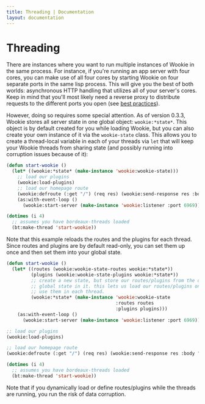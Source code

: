 ```yaml
---
title: Threading | Documentation
layout: documentation
---
```


Threading
=========
There are instances where you want to run multiple instances of Wookie in the
same process. For instance, if you're running an app server with four cores, you
can make use of all four cores by starting Wookie on four separate ports in the
same lisp process. This will give you the best of both worlds: asynchronous HTTP
handling that utilizes all of your server's cores. Keep in mind that you'll most
likely need a reverse proxy to distribute requests to the different ports you
open (see [best practices](/best-practices)).

However, doing so requires some special attention. As of version 0.3.3, Wookie
stores all server state in one global object: `wookie:*state*`. This object is
by default created for you while loading Wookie, but you can also create your
own instance of it via the `wookie-state` class. This allows you to create a
thread-local variable in each of your threads via `let` that will keep your
Wookie threads from sharing state (and possibly running into corruption issues
because of it):

```lisp
(defun start-wookie ()
  (let* ((wookie:*state* (make-instance 'wookie:wookie-state)))
    ;; load our plugins
    (wookie:load-plugins)
    ;; load our homepage route
    (wookie:defroute (:get "/") (req res) (wookie:send-response res :body "Thanks for stopping by."))
    (as:with-event-loop ()
      (wookie:start-server (make-instance 'wookie:listener :port 6969)))))

(dotimes (i 4)
  ;; assumes you have bordeaux-threads loaded
  (bt:make-thread 'start-wookie))
```

Note that this example reloads the routes and the plugins for each thread. Since
routes and plugins are by default read-only, you can set them up once and then
set them into your global state.

```lisp
(defun start-wookie ()
  (let* ((routes (wookie:wookie-state-routes wookie:*state*))
         (plugins (wookie:wookie-state-plugins wookie:*state*))
         ;; create a new state, but store our routes/plugins from the original,
         ;; global state in it. this lets us load our routes/plugins once, and
         ;; use them in each thread.
         (wookie:*state* (make-instance 'wookie:wookie-state
                                        :routes routes
                                        :plugins plugins)))
    (as:with-event-loop ()
      (wookie:start-server (make-instance 'wookie:listener :port 6969)))))

;; load our plugins
(wookie:load-plugins)

;; load our homepage route
(wookie:defroute (:get "/") (req res) (wookie:send-response res :body "Thanks for stopping by."))

(dotimes (i 4)
  ;; assumes you have bordeaux-threads loaded
  (bt:make-thread 'start-wookie))
```

Note that if you dynamically load or define routes/plugins while the threads are
running, you run the risk of data corruption.

